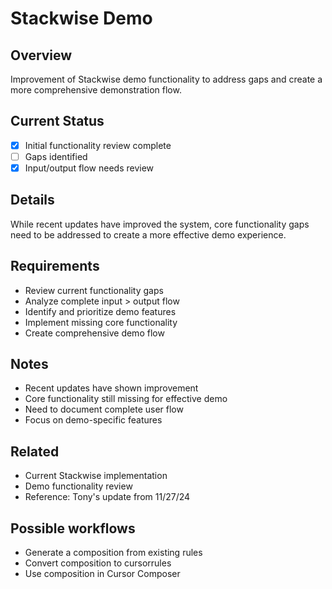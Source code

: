 # Stackwise Demo

## Overview

Improvement of Stackwise demo functionality to address gaps and create a more comprehensive demonstration flow.

## Current Status

- [x] Initial functionality review complete
- [ ] Gaps identified
- [x] Input/output flow needs review

## Details

While recent updates have improved the system, core functionality gaps need to be addressed to create a more effective demo experience.

## Requirements

- Review current functionality gaps
- Analyze complete input > output flow
- Identify and prioritize demo features
- Implement missing core functionality
- Create comprehensive demo flow

## Notes

- Recent updates have shown improvement
- Core functionality still missing for effective demo
- Need to document complete user flow
- Focus on demo-specific features

## Related

- Current Stackwise implementation
- Demo functionality review
- Reference: Tony's update from 11/27/24

## Possible workflows

- Generate a composition from existing rules
- Convert composition to cursorrules
- Use composition in Cursor Composer

